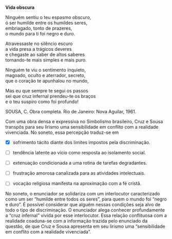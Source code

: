 

**Vida obscura**

Ninguém sentiu o teu espasmo obscuro,\
ó ser humilde entre os humildes seres,\
embriagado, tonto de prazeres,\
o mundo para ti foi negro e duro.

Atravessaste no silêncio escuro\
a vida presa a trágicos deveres\
e chegaste ao saber de altos saberes\
tornando-te mais simples e mais puro.

Ninguém te viu o sentimento inquieto,\
magoado, oculto e aterrador, secreto,\
que o coração te apunhalou no mundo,

Mas eu que sempre te segui os passos\
sei que cruz infernal prendeu-te os braços\
e o teu suspiro como foi profundo!

SOUSA, C. Obra completa. Rio de Janeiro: Nova Aguilar, 1961.

Com uma obra densa e expressiva no Simbolismo brasileiro, Cruz e Sousa transpôs para seu lirismo uma sensibilidade em conflito com a realidade vivenciada. No soneto, essa percepção traduz-se em



- [x] sofrimento tácito diante dos limites impostos pela discriminação.
- [ ] tendência latente ao vício como resposta ao isolamento social.
- [ ] extenuação condicionada a uma rotina de tarefas degradantes.
- [ ] frustração amorosa canalizada para as atividades intelectuais.
- [ ] vocação religiosa manifesta na aproximação com a fé cristã.


No soneto, o enunciador se solidariza com um interlocutor caracterizado como um ser “humilde entre todos os seres”, para quem o mundo foi “negro e duro”. É possível considerar que alguém nessas condições seja alvo de todo o tipo de discriminação. O enunciador alega conhecer profundamente a “cruz infernal” vivida por esse interlocutor. Essa relação conflituosa com a realidade coaduna-se com a informação trazida pelo enunciado da questão, de que Cruz e Sousa apresenta em seu lirismo uma “sensibilidade em conflito com a realidade vivenciada”.
